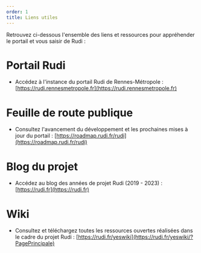 ```yaml
---
order: 1
title: Liens utiles
---
```

Retrouvez ci-dessous l'ensemble des liens et ressources pour appréhender le portail et vous saisir de Rudi :

# Portail Rudi
* Accédez à l'instance du portail Rudi de Rennes-Métropole : [https://rudi.rennesmetropole.fr](https://rudi.rennesmetropole.fr)


# Feuille de route publique
* Consultez l'avancement du développement et les prochaines mises à jour du portail : [https://roadmap.rudi.fr/rudi](https://roadmap.rudi.fr/rudi)


# Blog du projet
* Accédez au blog des années de projet Rudi (2019 - 2023) : [https://rudi.fr](https://rudi.fr)


# Wiki
* Consultez et téléchargez toutes les ressources ouvertes réalisées dans le cadre du projet Rudi : [https://rudi.fr/yeswiki](https://rudi.fr/yeswiki/?PagePrincipale)



